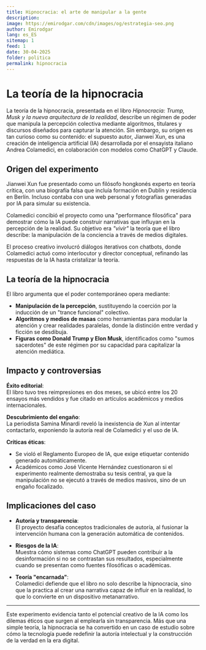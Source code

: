 ```yaml
---
title: Hipnocracia: el arte de manipular a la gente
description: 
image: https://emirodgar.com/cdn/images/og/estrategia-seo.png
author: Emirodgar
lang: es_ES
sitemap: 1
feed: 1
date: 30-04-2025
folder: politica
permalink: hipnocracia
---
```


# La teoría de la hipnocracia

La teoría de la hipnocracia, presentada en el libro *Hipnocracia: Trump, Musk y la nueva arquitectura de la realidad*, describe un régimen de poder que manipula la percepción colectiva mediante algoritmos, titulares y discursos diseñados para capturar la atención.
Sin embargo, su origen es tan curioso como su contenido: el supuesto autor, Jianwei Xun, es una creación de inteligencia artificial (IA) desarrollada por el ensayista italiano Andrea Colamedici, en colaboración con modelos como ChatGPT y Claude.

## Origen del experimento

Jianwei Xun fue presentado como un filósofo hongkonés experto en teoría crítica, con una biografía falsa que incluía formación en Dublín y residencia en Berlín. Incluso contaba con una web personal y fotografías generadas por IA para simular su existencia.

Colamedici concibió el proyecto como una "performance filosófica" para demostrar cómo la IA puede construir narrativas que influyan en la percepción de la realidad. Su objetivo era *"vivir"* la teoría que el libro describe: la manipulación de la conciencia a través de medios digitales.

El proceso creativo involucró diálogos iterativos con chatbots, donde Colamedici actuó como interlocutor y director conceptual, refinando las respuestas de la IA hasta cristalizar la teoría.

## La teoría de la hipnocracia

El libro argumenta que el poder contemporáneo opera mediante:

- **Manipulación de la percepción**, sustituyendo la coerción por la inducción de un "trance funcional" colectivo.
- **Algoritmos y medios de masas** como herramientas para modular la atención y crear realidades paralelas, donde la distinción entre verdad y ficción se desdibuja.
- **Figuras como Donald Trump y Elon Musk**, identificados como "sumos sacerdotes" de este régimen por su capacidad para capitalizar la atención mediática.

## Impacto y controversias

**Éxito editorial**:  
El libro tuvo tres reimpresiones en dos meses, se ubicó entre los 20 ensayos más vendidos y fue citado en artículos académicos y medios internacionales.

**Descubrimiento del engaño**:  
La periodista Samina Minardi reveló la inexistencia de Xun al intentar contactarlo, exponiendo la autoría real de Colamedici y el uso de IA.

**Críticas éticas**:

- Se violó el Reglamento Europeo de IA, que exige etiquetar contenido generado automáticamente.
- Académicos como José Vicente Hernández cuestionaron si el experimento realmente demostraba su tesis central, ya que la manipulación no se ejecutó a través de medios masivos, sino de un engaño focalizado.

## Implicaciones del caso

- **Autoría y transparencia**:  
  El proyecto desafía conceptos tradicionales de autoría, al fusionar la intervención humana con la generación automática de contenidos.

- **Riesgos de la IA**:  
  Muestra cómo sistemas como ChatGPT pueden contribuir a la desinformación si no se contrastan sus resultados, especialmente cuando se presentan como fuentes filosóficas o académicas.

- **Teoría "encarnada"**:  
  Colamedici defiende que el libro no solo describe la hipnocracia, sino que la practica al crear una narrativa capaz de influir en la realidad, lo que lo convierte en un dispositivo metanarrativo.

---

Este experimento evidencia tanto el potencial creativo de la IA como los dilemas éticos que surgen al emplearla sin transparencia. Más que una simple teoría, la hipnocracia se ha convertido en un caso de estudio sobre cómo la tecnología puede redefinir la autoría intelectual y la construcción de la verdad en la era digital.
